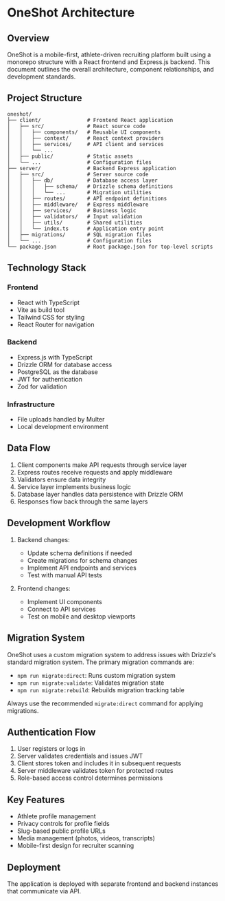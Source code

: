 # OneShot Architecture

## Overview

OneShot is a mobile-first, athlete-driven recruiting platform built using a monorepo structure with a React frontend and Express.js backend. This document outlines the overall architecture, component relationships, and development standards.

## Project Structure

```
oneshot/
├── client/               # Frontend React application
│   ├── src/              # React source code
│   │   ├── components/   # Reusable UI components
│   │   ├── context/      # React context providers
│   │   ├── services/     # API client and services
│   │   └── ...
│   ├── public/           # Static assets
│   └── ...               # Configuration files
├── server/               # Backend Express application
│   ├── src/              # Server source code
│   │   ├── db/           # Database access layer
│   │   │   ├── schema/   # Drizzle schema definitions
│   │   │   └── ...       # Migration utilities
│   │   ├── routes/       # API endpoint definitions
│   │   ├── middleware/   # Express middleware
│   │   ├── services/     # Business logic
│   │   ├── validators/   # Input validation
│   │   ├── utils/        # Shared utilities
│   │   └── index.ts      # Application entry point
│   ├── migrations/       # SQL migration files
│   └── ...               # Configuration files
└── package.json          # Root package.json for top-level scripts
```

## Technology Stack

### Frontend
- React with TypeScript
- Vite as build tool
- Tailwind CSS for styling
- React Router for navigation

### Backend
- Express.js with TypeScript
- Drizzle ORM for database access
- PostgreSQL as the database
- JWT for authentication
- Zod for validation

### Infrastructure
- File uploads handled by Multer
- Local development environment

## Data Flow

1. Client components make API requests through service layer
2. Express routes receive requests and apply middleware
3. Validators ensure data integrity
4. Service layer implements business logic
5. Database layer handles data persistence with Drizzle ORM
6. Responses flow back through the same layers

## Development Workflow

1. Backend changes:
   - Update schema definitions if needed
   - Create migrations for schema changes
   - Implement API endpoints and services
   - Test with manual API tests

2. Frontend changes:
   - Implement UI components
   - Connect to API services
   - Test on mobile and desktop viewports

## Migration System

OneShot uses a custom migration system to address issues with Drizzle's standard migration system. The primary migration commands are:

- `npm run migrate:direct`: Runs custom migration system
- `npm run migrate:validate`: Validates migration state
- `npm run migrate:rebuild`: Rebuilds migration tracking table

Always use the recommended `migrate:direct` command for applying migrations.

## Authentication Flow

1. User registers or logs in
2. Server validates credentials and issues JWT
3. Client stores token and includes it in subsequent requests
4. Server middleware validates token for protected routes
5. Role-based access control determines permissions

## Key Features

- Athlete profile management
- Privacy controls for profile fields
- Slug-based public profile URLs
- Media management (photos, videos, transcripts)
- Mobile-first design for recruiter scanning

## Deployment

The application is deployed with separate frontend and backend instances that communicate via API. 